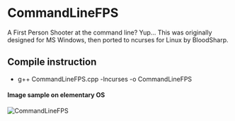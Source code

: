 # CommandLineFPS
A First Person Shooter at the command line? Yup...
This was originally designed for MS Windows, then ported to ncurses for Linux by BloodSharp.

## Compile instruction
- g++ CommandLineFPS.cpp -lncurses -o CommandLineFPS

#### Image sample on elementary OS
![CommandLineFPS](https://i.imgur.com/TvX6meC.png)